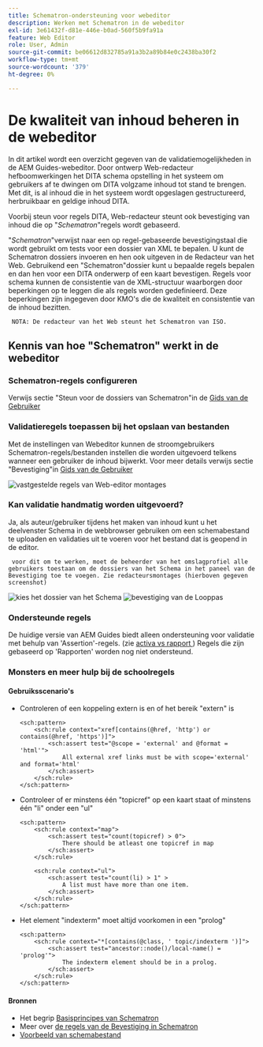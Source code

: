 ```yaml
---
title: Schematron-ondersteuning voor webeditor
description: Werken met Schematron in de webeditor
exl-id: 3e61432f-d81e-446e-b0ad-560f5b9fa91a
feature: Web Editor
role: User, Admin
source-git-commit: be06612d832785a91a3b2a89b84e0c2438ba30f2
workflow-type: tm+mt
source-wordcount: '379'
ht-degree: 0%

---
```


# De kwaliteit van inhoud beheren in de webeditor

In dit artikel wordt een overzicht gegeven van de validatiemogelijkheden in de AEM Guides-webeditor.
Door ontwerp Web-redacteur hefboomwerkingen het DITA schema opstelling in het systeem om gebruikers af te dwingen om DITA volgzame inhoud tot stand te brengen. Met dit, is al inhoud die in het systeem wordt opgeslagen gestructureerd, herbruikbaar en geldige inhoud DITA.

Voorbij steun voor regels DITA, Web-redacteur steunt ook bevestiging van inhoud die op &quot;*Schematron*&quot;regels wordt gebaseerd.

&quot;*Schematron*&quot;verwijst naar een op regel-gebaseerde bevestigingstaal die wordt gebruikt om tests voor een dossier van XML te bepalen. U kunt de Schematron dossiers invoeren en hen ook uitgeven in de Redacteur van het Web. Gebruikend een &quot;Schematron&quot;dossier kunt u bepaalde regels bepalen en dan hen voor een DITA onderwerp of een kaart bevestigen. Regels voor schema kunnen de consistentie van de XML-structuur waarborgen door beperkingen op te leggen die als regels worden gedefinieerd. Deze beperkingen zijn ingegeven door KMO&#39;s die de kwaliteit en consistentie van de inhoud bezitten.

     NOTA: De redacteur van het Web steunt het Schematron van ISO.


## Kennis van hoe &quot;Schematron&quot; werkt in de webeditor

### Schematron-regels configureren

Verwijs sectie &quot;Steun voor de dossiers van Schematron&quot;in de [ Gids van de Gebruiker ](https://helpx.adobe.com/content/dam/help/en/xml-documentation-solution/4-2/Adobe-Experience-Manager-Guides_UUID_User-Guide_EN.pdf#page=148)


### Validatieregels toepassen bij het opslaan van bestanden

Met de instellingen van Webeditor kunnen de stroomgebruikers Schematron-regels/bestanden instellen die worden uitgevoerd telkens wanneer een gebruiker de inhoud bijwerkt. Voor meer details verwijs sectie &quot;Bevestiging&quot;in [ Gids van de Gebruiker ](https://helpx.adobe.com/content/dam/help/en/xml-documentation-solution/4-2/Adobe-Experience-Manager-Guides_UUID_User-Guide_EN.pdf#page=58)

![ vastgestelde regels van Web-editor montages ](../../../assets/authoring/schematron-editorsettings-validation-tab.png)


### Kan validatie handmatig worden uitgevoerd?

Ja, als auteur/gebruiker tijdens het maken van inhoud kunt u het deelvenster Schema in de webbrowser gebruiken om een schemabestand te uploaden en validaties uit te voeren voor het bestand dat is geopend in de editor.

     voor dit om te werken, moet de beheerder van het omslagprofiel alle gebruikers toestaan om de dossiers van het Schema in het paneel van de Bevestiging toe te voegen. Zie redacteursmontages (hierboven gegeven screenshot) 

![ kies het dossier van het Schema ](../../../assets/authoring/schematron-rightpanel-validation-addsch.png)
![ bevestiging van de Looppas ](../../../assets/authoring/schematron-rightpanel-validation-runsch.png)


### Ondersteunde regels

De huidige versie van AEM Guides biedt alleen ondersteuning voor validatie met behulp van &#39;Assertion&#39;-regels. (zie [ activa vs rapport ](https://schematron.com/document/205.html))
Regels die zijn gebaseerd op &#39;Rapporten&#39; worden nog niet ondersteund.


### Monsters en meer hulp bij de schoolregels

#### Gebruiksscenario&#39;s

- Controleren of een koppeling extern is en of het bereik &quot;extern&quot; is

  ```
  <sch:pattern>
      <sch:rule context="xref[contains(@href, 'http') or contains(@href, 'https')]">
          <sch:assert test="@scope = 'external' and @format = 'html'">
              All external xref links must be with scope='external' and format='html'
          </sch:assert>
      </sch:rule>
  </sch:pattern>
  ```

- Controleer of er minstens één &quot;topicref&quot; op een kaart staat of minstens één &quot;li&quot; onder een &quot;ul&quot;

  ```
  <sch:pattern>
      <sch:rule context="map">
          <sch:assert test="count(topicref) > 0">
              There should be atleast one topicref in map
          </sch:assert>
      </sch:rule>
  
      <sch:rule context="ul">
          <sch:assert test="count(li) > 1" >
              A list must have more than one item.
          </sch:assert>
      </sch:rule>
  </sch:pattern>
  ```

- Het element &quot;indexterm&quot; moet altijd voorkomen in een &quot;prolog&quot;

  ```
  <sch:pattern>
      <sch:rule context="*[contains(@class, ' topic/indexterm ')]">
          <sch:assert test="ancestor::node()/local-name() = 'prolog'">
              The indexterm element should be in a prolog.
          </sch:assert>
      </sch:rule>
  </sch:pattern>
  ```

#### Bronnen

- Het begrip [ Basisprincipes van Schematron ](https://da2022.xatapult.com/#what-is-schematron)
- Meer over [ de regels van de Bevestiging in Schematron ](https://www.xml.com/pub/a/2003/11/12/schematron.html#Assertions)
- [Voorbeeld van schemabestand](../../../assets/authoring/sample_schematron.sch)
